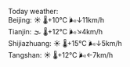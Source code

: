 Today weather:  
Beijing: ☀️   🌡️+10°C 🌬️↓11km/h  
Tianjin: 🌫  🌡️+12°C 🌬️↘4km/h  
Shijiazhuang: ☀️   🌡️+15°C 🌬️↓5km/h  
Tangshan: ☀️   🌡️+12°C 🌬️←7km/h  
